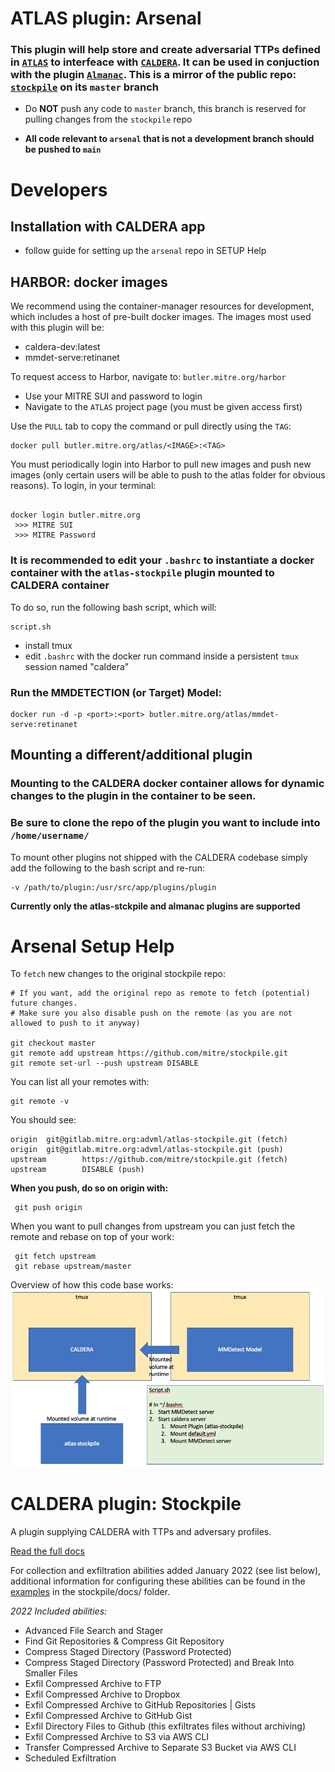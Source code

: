 # ATLAS plugin: **Arsenal**

### This plugin will help store and create adversarial TTPs defined in [`ATLAS`](https://atlas.mitre.org/) to interfeace with [`CALDERA`](https://github.com/mitre/caldera). It can be used in conjuction with the plugin [`Almanac`](https://gitlab.mitre.org/advml/almanac/-/tree/develop). This is a mirror of the public repo: [`stockpile`](https://github.com/mitre/stockpile/tree/master) on its `master` branch


- Do **NOT** push any code to `master` branch, this branch is reserved for pulling changes from the `stockpile` repo

- **All code relevant to `arsenal` that is not a development branch should be pushed to `main`**

# Developers
## Installation with CALDERA app

- follow guide for setting up the `arsenal` repo in SETUP Help

## HARBOR: docker images
We recommend using the container-manager resources for development, which includes a host of pre-built docker images. The images most used with this plugin will be:
 - caldera-dev:latest
 - mmdet-serve:retinanet

To request access to Harbor, navigate to: `butler.mitre.org/harbor`

 - Use your MITRE SUI and password to login
 - Navigate to the `ATLAS` project page (you must be given access first)
    
Use the ```PULL``` tab to copy the command or pull directly using the `TAG`:

```
docker pull butler.mitre.org/atlas/<IMAGE>:<TAG>
```

You must periodically login into Harbor to pull new images and push new images (only certain users will be able to push to the atlas folder for obvious reasons). To login, in your terminal:

```code

docker login butler.mitre.org
 >>> MITRE SUI
 >>> MITRE Password

```

### It is recommended to edit your `.bashrc` to instantiate a docker container with the `atlas-stockpile` plugin mounted to CALDERA container

To do so, run the following bash script, which will:
```code 
script.sh
```

- install tmux
- edit `.bashrc` with the docker run command inside a persistent `tmux` session named "caldera"

### Run the MMDETECTION (or Target) Model:
```
docker run -d -p <port>:<port> butler.mitre.org/atlas/mmdet-serve:retinanet
```
## Mounting a different/additional plugin
### Mounting to the CALDERA docker container allows for dynamic changes to the plugin in the container to be seen.
### Be sure to clone the repo of the plugin you want to include into `/home/username/`

To mount other plugins not shipped with the CALDERA codebase simply add the following to the bash script and re-run:

```
-v /path/to/plugin:/usr/src/app/plugins/plugin
```

**Currently only the atlas-stckpile and almanac plugins are supported** 

# Arsenal Setup Help
To `fetch` new changes to the original stockpile repo:

```
# If you want, add the original repo as remote to fetch (potential) future changes. 
# Make sure you also disable push on the remote (as you are not allowed to push to it anyway)

git checkout master
git remote add upstream https://github.com/mitre/stockpile.git
git remote set-url --push upstream DISABLE

```

You can list all your remotes with:
```
git remote -v
```
You should see:
```
origin  git@gitlab.mitre.org:advml/atlas-stockpile.git (fetch)
origin  git@gitlab.mitre.org:advml/atlas-stockpile.git (push)
upstream        https://github.com/mitre/stockpile.git (fetch)
upstream        DISABLE (push)

```

**When you push, do so on origin with:**
```
 git push origin
 ```

 When you want to pull changes from upstream you can just fetch the remote and rebase on top of your work:
 ```
  git fetch upstream
  git rebase upstream/master

 ```

 Overview of how this code base works:
![overview](images/overview.png)


# CALDERA plugin: Stockpile

A plugin supplying CALDERA with TTPs and adversary profiles.

[Read the full docs](https://github.com/mitre/caldera/wiki/Plugin:-stockpile)

For collection and exfiltration abilities added January 2022 (see list below), additional information
for configuring these abilities can be found in the [examples](docs/Exfiltration-How-Tos.md) in the stockpile/docs/ 
folder.

*2022 Included abilities:*
- Advanced File Search and Stager
- Find Git Repositories & Compress Git Repository
- Compress Staged Directory (Password Protected)
- Compress Staged Directory (Password Protected) and Break Into Smaller Files
- Exfil Compressed Archive to FTP
- Exfil Compressed Archive to Dropbox
- Exfil Compressed Archive to GitHub Repositories | Gists
- Exfil Compressed Archive to GitHub Gist
- Exfil Directory Files to Github (this exfiltrates files without archiving)
- Exfil Compressed Archive to S3 via AWS CLI
- Transfer Compressed Archive to Separate S3 Bucket via AWS CLI
- Scheduled Exfiltration
